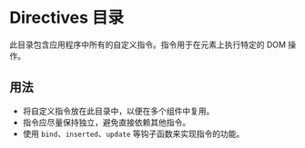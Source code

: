 # Directives 目录

此目录包含应用程序中所有的自定义指令。指令用于在元素上执行特定的 DOM 操作。

## 用法

- 将自定义指令放在此目录中，以便在多个组件中复用。
- 指令应尽量保持独立，避免直接依赖其他指令。
- 使用 `bind`、`inserted`、`update` 等钩子函数来实现指令的功能。 